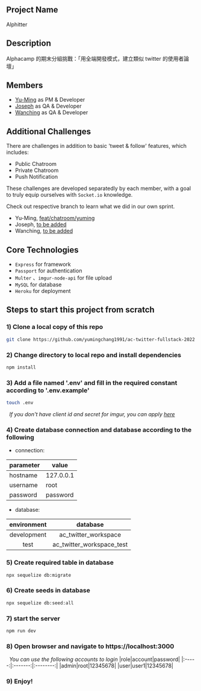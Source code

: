 ## Project Name
Alphitter

## Description
Alphacamp 的期末分組挑戰：「用全端開發模式，建立類似 twitter 的使用者論壇」

## Members
- [Yu-Ming](https://www.linkedin.com/in/yumingchang1991/) as PM & Developer
- [Joseph]() as QA & Developer
- [Wanching]() as QA & Developer

## Additional Challenges
There are challenges in addition to basic 'tweet & follow' features, which includes:
- Public Chatroom
- Private Chatroom
- Push Notification

These challenges are developed separatedly by each member, with a goal to truly equip ourselves with `Socket.io` knowledge.

Check out respective branch to learn what we did in our own sprint.
- Yu-Ming, [feat/chatroom/yuming](https://github.com/yumingchang1991/ac-twitter-fullstack-2022/tree/feat/chatroom/yuming)
- Joseph, [to be added]()
- Wanching, [to be added]()

## Core Technologies
- `Express` for framework
- `Passport` for authentication
- `Multer` 、`imgur-node-api` for file upload
- `MySQL` for database
- `Heroku` for deployment

## Steps to start this project from scratch

### 1) Clone a local copy of this repo
```bash
git clone https://github.com/yumingchang1991/ac-twitter-fullstack-2022
```


### 2) Change directory to local repo and install dependencies
```bash
npm install
```

### 3) Add a file named '.env' and fill in the required constant according to '.env.example'
```bash
touch .env
```  
    
&nbsp;&nbsp;_If you don't have client id and secret for imgur, you can apply [here](https://api.imgur.com/oauth2/addclient)_


### 4) Create database connection and database according to the following
- connection:

|parameter|value|
|---------|---------|
|hostname|127.0.0.1|
|username|root|
|password|password|

- database:

|environment|database|
|:---------:|:------------------:|
|development|ac_twitter_workspace|
|test|ac_twitter_workspace_test|

### 5) Create required table in database
```bash
npx sequelize db:migrate
```

### 6) Create seeds in database
```bash
npx sequelize db:seed:all
```

### 7) start the server
```bash
npm run dev
```

### 8) Open browser and navigate to https://localhost:3000
&nbsp;&nbsp;_You can use the following accounts to login_
|role|account|password|
|:-----:|:-------:|:--------:|
|admin|root|12345678|
|user|user1|12345678|

### 9) Enjoy!
